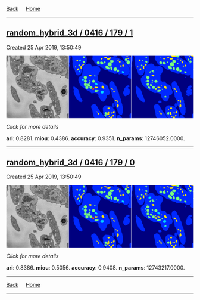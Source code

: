 
[Back](..)&nbsp;&nbsp;&nbsp;&nbsp;&nbsp;[Home](https://leapmanlab.github.io/snapshots)

---

<div class="summary"><a href="1"><h2>random_hybrid_3d / 0416 / 179 / 1</h2></a><p>Created 25 Apr 2019, 13:50:49
</p><a href="1"><img src="1/media/summary.png" align="center"></a><p>
<i>Click for more details</i>
</p></div>

**ari**: 0.8281. **miou**: 0.4386. **accuracy**: 0.9351. **n_params**: 12746052.0000. 

---

<div class="summary"><a href="0"><h2>random_hybrid_3d / 0416 / 179 / 0</h2></a><p>Created 25 Apr 2019, 13:50:49
</p><a href="0"><img src="0/media/summary.png" align="center"></a><p>
<i>Click for more details</i>
</p></div>

**ari**: 0.8386. **miou**: 0.5056. **accuracy**: 0.9408. **n_params**: 12743217.0000. 

---

[Back](..)&nbsp;&nbsp;&nbsp;&nbsp;&nbsp;[Home](https://leapmanlab.github.io/snapshots)

---
